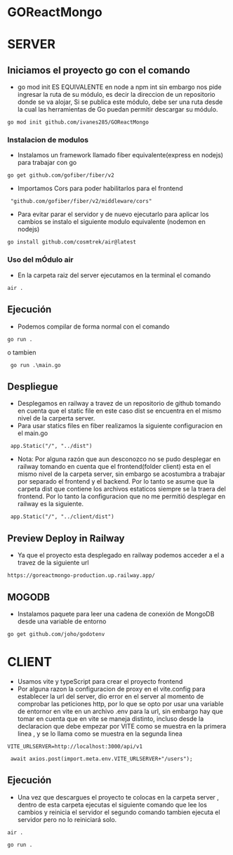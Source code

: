 # GOReactMongo

# SERVER

## Iniciamos el proyecto go con el comando

- go mod init ES EQUIVALENTE en node a npm int  sin embargo nos pide ingresar la ruta de su módulo, es decir la direccion de un repositorio donde se va alojar, Si se publica este módulo, debe ser una ruta desde la cual las herramientas de Go puedan permitir descargar su módulo.
```
go mod init github.com/ivanes285/GOReactMongo  
```

### Instalacion de modulos

- Instalamos un framework llamado fiber equivalente(express en nodejs) para trabajar con go
```
go get github.com/gofiber/fiber/v2
```
- Importamos Cors para poder habilitarlos para el frontend
```
 "github.com/gofiber/fiber/v2/middleware/cors"
```
- Para evitar parar el servidor y de nuevo ejecutarlo para aplicar los cambios se instalo el siguiente modulo equivalente (nodemon en nodejs)
 ```
 go install github.com/cosmtrek/air@latest
 ```
 ### Uso del mÓdulo air
 - En la carpeta raiz del server ejecutamos en la terminal el comando
 ```
 air .
 ```
## Ejecución
- Podemos compilar de forma normal con el comando 
```
go run .
```
o tambien
```
 go run .\main.go
```

## Despliegue 
- Desplegamos en railway a travez de un repositorio de github tomando en cuenta que el static file en este caso dist se 
 encuentra en el mismo nivel de la carperta server. 
- Para usar statics files en fiber realizamos la siguiente configuracion en el main.go
 ```
  app.Static("/", "../dist") 
 ``` 
- Nota: Por alguna razón que aun desconozco no se pudo desplegar en railway tomando en cuenta que el frontend(folder client) esta en el mismo nivel de la carpeta server, sin embargo se acostumbra a trabajar por separado el frontend y el backend. Por lo tanto se asume que la carpeta dist que contiene los archivos estaticos siempre se la traera del frontend. Por lo tanto la configuracion que no me permitió desplegar en railway es la siguiente.
 ```
  app.Static("/", "../client/dist") 
 ```
 ## Preview Deploy in Railway
 - Ya que el proyecto esta desplegado en railway podemos acceder a el a travez de la siguiente url
 ```
 https://goreactmongo-production.up.railway.app/
 ``` 
 
 ## MOGODB

 - Instalamos paquete para leer una cadena de conexión de MongoDB desde una variable de entorno
 ```
 go get github.com/joho/godotenv
 ```
 
 # CLIENT
 - Usamos vite y typeScript para crear el proyecto frontend 
 - Por alguna razon la configuracion de proxy en el vite.config para establecer la url del server, dio error en el server al momento de comprobar las peticiones http, por lo que se opto por usar una variable de entornor en vite en un archivo .env  para la url, sin embargo hay que tomar en cuenta que en vite se maneja distinto, incluso desde la declaracion que debe empezar por VITE como se muestra en la primera linea , y se lo llama como se muestra en la segunda linea
 ```
 VITE_URLSERVER=http://localhost:3000/api/v1
 ```
 ```
  await axios.post(import.meta.env.VITE_URLSERVER+"/users"); 
 ```
 
 ## Ejecución
 - Una vez que descargues el proyecto te colocas en la carpeta server , dentro de esta carpeta ejecutas el siguiente comando que lee los cambios y reinicia el servidor el segundo comando tambien ejecuta el servidor pero no lo reiniciará solo.
 ```
 air . 
 ```
 ```
 go run . 
 ```
 
 
 
 
 
